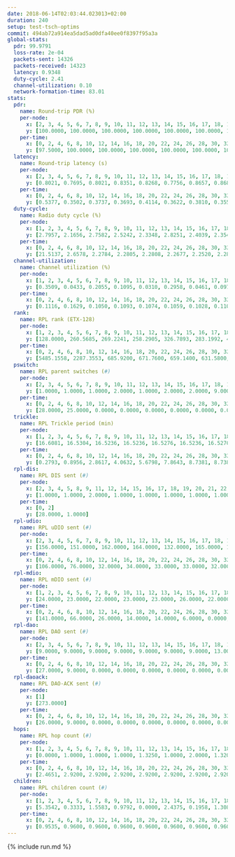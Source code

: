 ```yaml
---
date: 2018-06-14T02:03:44.023013+02:00
duration: 240
setup: test-tsch-optims
commit: 494ab72a914ea5dad5ad0dfa40ee0f8397f95a3a
global-stats:
  pdr: 99.9791
  loss-rate: 2e-04
  packets-sent: 14326
  packets-received: 14323
  latency: 0.9348
  duty-cycle: 2.41
  channel-utilization: 0.10
  network-formation-time: 83.01
stats:
  pdr:
    name: Round-trip PDR (%)
    per-node:
      x: [2, 3, 4, 5, 6, 7, 8, 9, 10, 11, 12, 13, 14, 15, 16, 17, 18, 19, 20, 21, 22, 23, 24, 25]
      y: [100.0000, 100.0000, 100.0000, 100.0000, 100.0000, 100.0000, 100.0000, 100.0000, 100.0000, 100.0000, 100.0000, 100.0000, 100.0000, 99.8308, 100.0000, 100.0000, 100.0000, 100.0000, 100.0000, 100.0000, 100.0000, 99.6753, 100.0000, 100.0000]
    per-time:
      x: [0, 2, 4, 6, 8, 10, 12, 14, 16, 18, 20, 22, 24, 26, 28, 30, 32, 34, 36, 38, 40, 42, 44, 46, 48, 50, 52, 54, 56, 58, 60, 62, 64, 66, 68, 70, 72, 74, 76, 78, 80, 82, 84, 86, 88, 90, 92, 94, 96, 98, 100, 102, 104, 106, 108, 110, 112, 114, 116, 118, 120, 122, 124, 126, 128, 130, 132, 134, 136, 138, 140, 142, 144, 146, 148, 150, 152, 154, 156, 158, 160, 162, 164, 166, 168, 170, 172, 174, 176, 178, 180, 182, 184, 186, 188, 190, 192, 194, 196, 198, 200, 202, 204, 206, 208, 210, 212, 214, 216, 218, 220, 222, 224, 226, 228, 230, 232, 234, 236, 238, 240]
      y: [97.5000, 100.0000, 100.0000, 100.0000, 100.0000, 100.0000, 100.0000, 100.0000, 100.0000, 100.0000, 100.0000, 100.0000, 100.0000, 100.0000, 100.0000, 100.0000, 100.0000, 100.0000, 100.0000, 100.0000, 100.0000, 100.0000, 100.0000, 100.0000, 100.0000, 100.0000, 100.0000, 100.0000, 100.0000, 100.0000, 100.0000, 100.0000, 100.0000, 100.0000, 100.0000, 100.0000, 100.0000, 100.0000, 100.0000, 100.0000, 100.0000, 100.0000, 100.0000, 100.0000, 100.0000, 100.0000, 100.0000, 100.0000, 100.0000, 100.0000, 100.0000, 100.0000, 100.0000, 100.0000, 100.0000, 100.0000, 100.0000, 100.0000, 100.0000, 100.0000, 100.0000, 100.0000, 100.0000, 100.0000, 100.0000, 100.0000, 100.0000, 100.0000, 100.0000, 100.0000, 100.0000, 100.0000, 100.0000, 100.0000, 100.0000, 100.0000, 100.0000, 100.0000, 100.0000, 100.0000, 100.0000, 100.0000, 100.0000, 100.0000, 100.0000, 100.0000, 100.0000, 100.0000, 100.0000, 100.0000, 100.0000, 100.0000, 100.0000, 100.0000, 100.0000, 100.0000, 100.0000, 100.0000, 100.0000, 100.0000, 100.0000, 100.0000, 100.0000, 100.0000, 100.0000, 100.0000, 100.0000, 100.0000, 100.0000, 100.0000, 100.0000, 100.0000, 100.0000, 100.0000, 100.0000, 100.0000, 100.0000, 100.0000, 100.0000, 100.0000, null]
  latency:
    name: Round-trip latency (s)
    per-node:
      x: [2, 3, 4, 5, 6, 7, 8, 9, 10, 11, 12, 13, 14, 15, 16, 17, 18, 19, 20, 21, 22, 23, 24, 25]
      y: [0.8021, 0.7695, 0.8021, 0.8351, 0.8268, 0.7756, 0.8657, 0.8687, 0.7903, 0.8577, 0.8473, 0.8046, 0.9588, 0.9535, 0.9242, 0.8676, 0.9300, 1.0204, 1.0380, 1.1766, 1.1257, 1.2141, 1.1743, 1.2093]
    per-time:
      x: [0, 2, 4, 6, 8, 10, 12, 14, 16, 18, 20, 22, 24, 26, 28, 30, 32, 34, 36, 38, 40, 42, 44, 46, 48, 50, 52, 54, 56, 58, 60, 62, 64, 66, 68, 70, 72, 74, 76, 78, 80, 82, 84, 86, 88, 90, 92, 94, 96, 98, 100, 102, 104, 106, 108, 110, 112, 114, 116, 118, 120, 122, 124, 126, 128, 130, 132, 134, 136, 138, 140, 142, 144, 146, 148, 150, 152, 154, 156, 158, 160, 162, 164, 166, 168, 170, 172, 174, 176, 178, 180, 182, 184, 186, 188, 190, 192, 194, 196, 198, 200, 202, 204, 206, 208, 210, 212, 214, 216, 218, 220, 222, 224, 226, 228, 230, 232, 234, 236, 238, 240]
      y: [0.5377, 0.3502, 0.3737, 0.3693, 0.4114, 0.3622, 0.3810, 0.3554, 0.3896, 0.3756, 0.3592, 0.3562, 0.4149, 0.3563, 0.4192, 0.4214, 0.3814, 0.4171, 0.4147, 0.3576, 0.3756, 0.3680, 0.3833, 0.5100, 0.5030, 0.3825, 0.3592, 0.4107, 0.3968, 0.4864, 0.5103, 0.5244, 0.3703, 0.3178, 0.4374, 0.8282, 0.7799, 0.5855, 0.5993, 0.4068, 0.4324, 1.0006, 1.1350, 0.8087, 0.6351, 0.6397, 0.5017, 1.0028, 1.2894, 1.2259, 0.8961, 0.6733, 0.6235, 1.0293, 1.3185, 1.3247, 1.2686, 0.9928, 0.6895, 0.9856, 1.2712, 1.2852, 1.3102, 1.1986, 0.9792, 1.1197, 1.3272, 1.3069, 1.3357, 1.3295, 1.2871, 1.2183, 1.3202, 1.3235, 1.3227, 1.3082, 1.2795, 1.3025, 1.3171, 1.2964, 1.3197, 1.3173, 1.2940, 1.2843, 1.2957, 1.3038, 1.2815, 1.2759, 1.3117, 1.2830, 1.2946, 1.3073, 1.2965, 1.2871, 1.2677, 1.2594, 1.2860, 1.2438, 1.2556, 1.2916, 1.2708, 1.2544, 1.2888, 1.2848, 1.2491, 1.2649, 1.2441, 1.2620, 1.2744, 1.2901, 1.2582, 1.2474, 1.2753, 1.2875, 1.2744, 1.2857, 1.2640, 1.2421, 1.2873, 1.2452, null]
  duty-cycle:
    name: Radio duty cycle (%)
    per-node:
      x: [1, 2, 3, 4, 5, 6, 7, 8, 9, 10, 11, 12, 13, 14, 15, 16, 17, 18, 19, 20, 21, 22, 23, 24, 25]
      y: [2.7957, 2.1656, 2.7582, 2.5242, 2.3348, 2.8251, 2.4039, 2.3545, 2.2785, 2.1492, 2.2708, 2.6354, 2.4672, 2.3297, 2.2809, 2.5996, 2.3802, 2.3459, 2.4424, 2.4504, 2.2611, 2.3305, 2.3344, 2.2888, 2.2131]
    per-time:
      x: [0, 2, 4, 6, 8, 10, 12, 14, 16, 18, 20, 22, 24, 26, 28, 30, 32, 34, 36, 38, 40, 42, 44, 46, 48, 50, 52, 54, 56, 58, 60, 62, 64, 66, 68, 70, 72, 74, 76, 78, 80, 82, 84, 86, 88, 90, 92, 94, 96, 98, 100, 102, 104, 106, 108, 110, 112, 114, 116, 118, 120, 122, 124, 126, 128, 130, 132, 134, 136, 138, 140, 142, 144, 146, 148, 150, 152, 154, 156, 158, 160, 162, 164, 166, 168, 170, 172, 174, 176, 178, 180, 182, 184, 186, 188, 190, 192, 194, 196, 198, 200, 202, 204, 206, 208, 210, 212, 214, 216, 218, 220, 222, 224, 226, 228, 230, 232, 234, 236, 238]
      y: [21.5137, 2.6578, 2.2784, 2.2805, 2.2808, 2.2677, 2.2520, 2.2811, 2.2672, 2.2717, 2.2669, 2.2348, 2.2568, 2.2609, 2.2959, 2.3086, 2.2958, 2.2580, 2.2609, 2.2672, 2.2626, 2.2646, 2.2586, 2.2703, 2.2621, 2.2628, 2.2801, 2.2613, 2.3019, 2.2852, 2.2711, 2.2667, 2.2521, 2.2478, 2.2218, 2.2573, 2.2577, 2.2427, 2.2603, 2.2560, 2.2379, 2.2485, 2.2897, 2.2821, 2.2453, 2.2384, 2.2553, 2.2641, 2.2235, 2.2392, 2.2550, 2.2123, 2.2391, 2.2092, 2.2323, 2.2392, 2.2499, 2.2676, 2.2438, 2.2478, 2.2292, 2.2270, 2.2076, 2.2416, 2.2033, 2.2268, 2.2673, 2.2206, 2.2423, 2.2348, 2.2294, 2.2300, 2.2308, 2.2298, 2.2305, 2.2504, 2.2403, 2.2169, 2.2300, 2.2306, 2.2301, 2.2290, 2.2429, 2.2222, 2.2118, 2.2370, 2.2123, 2.2420, 2.2269, 2.2337, 2.2189, 2.2310, 2.2378, 2.2593, 2.2307, 2.2401, 2.2319, 2.2472, 2.2240, 2.2185, 2.2359, 2.2035, 2.2070, 2.2354, 2.2245, 2.2065, 2.2107, 2.2108, 2.2682, 2.2416, 2.2587, 2.2022, 2.2052, 2.2254, 2.2632, 2.2406, 2.2471, 2.2269, 2.2282, 2.2478]
  channel-utilization:
    name: Channel utilization (%)
    per-node:
      x: [1, 2, 3, 4, 5, 6, 7, 8, 9, 10, 11, 12, 13, 14, 15, 16, 17, 18, 19, 20, 21, 22, 23, 24, 25]
      y: [0.3509, 0.0433, 0.2055, 0.1095, 0.0310, 0.2958, 0.0461, 0.0975, 0.0346, 0.0614, 0.0334, 0.2356, 0.1163, 0.0466, 0.0844, 0.2211, 0.0760, 0.0554, 0.1235, 0.0556, 0.0318, 0.0599, 0.0378, 0.0349, 0.0345]
    per-time:
      x: [0, 2, 4, 6, 8, 10, 12, 14, 16, 18, 20, 22, 24, 26, 28, 30, 32, 34, 36, 38, 40, 42, 44, 46, 48, 50, 52, 54, 56, 58, 60, 62, 64, 66, 68, 70, 72, 74, 76, 78, 80, 82, 84, 86, 88, 90, 92, 94, 96, 98, 100, 102, 104, 106, 108, 110, 112, 114, 116, 118, 120, 122, 124, 126, 128, 130, 132, 134, 136, 138, 140, 142, 144, 146, 148, 150, 152, 154, 156, 158, 160, 162, 164, 166, 168, 170, 172, 174, 176, 178, 180, 182, 184, 186, 188, 190, 192, 194, 196, 198, 200, 202, 204, 206, 208, 210, 212, 214, 216, 218, 220, 222, 224, 226, 228, 230, 232, 234, 236, 238]
      y: [0.1116, 0.1629, 0.1050, 0.1093, 0.1074, 0.1059, 0.1028, 0.1101, 0.1032, 0.1082, 0.1068, 0.0981, 0.1030, 0.1057, 0.1155, 0.1227, 0.1148, 0.1036, 0.1072, 0.1087, 0.1049, 0.1057, 0.1032, 0.1086, 0.1053, 0.1035, 0.1104, 0.1053, 0.1192, 0.1122, 0.1113, 0.1079, 0.1027, 0.0981, 0.0902, 0.1055, 0.1055, 0.1016, 0.1067, 0.1035, 0.0982, 0.0994, 0.1165, 0.1148, 0.1031, 0.1007, 0.1070, 0.1110, 0.0969, 0.0981, 0.1052, 0.0905, 0.1001, 0.0917, 0.0967, 0.0986, 0.1028, 0.1057, 0.0991, 0.1011, 0.0946, 0.0933, 0.0879, 0.1020, 0.0874, 0.0950, 0.1090, 0.0922, 0.0996, 0.0991, 0.0986, 0.0983, 0.0988, 0.0973, 0.0963, 0.1041, 0.0987, 0.0901, 0.0961, 0.0979, 0.0953, 0.0968, 0.1036, 0.0949, 0.0898, 0.0999, 0.0912, 0.0989, 0.0974, 0.0997, 0.0938, 0.0995, 0.0971, 0.1053, 0.0971, 0.0960, 0.0936, 0.0995, 0.0929, 0.0894, 0.0980, 0.0873, 0.0867, 0.0962, 0.0934, 0.0871, 0.0887, 0.0874, 0.1038, 0.0964, 0.1009, 0.0838, 0.0839, 0.0922, 0.1051, 0.1001, 0.1008, 0.0944, 0.0918, 0.1005]
  rank:
    name: RPL rank (ETX-128)
    per-node:
      x: [1, 2, 3, 4, 5, 6, 7, 8, 9, 10, 11, 12, 13, 14, 15, 16, 17, 18, 19, 20, 21, 22, 23, 24, 25]
      y: [128.0000, 260.5685, 269.2241, 258.2905, 326.7893, 283.1992, 437.5826, 463.9132, 585.8715, 433.0372, 572.8122, 431.9342, 459.4256, 924.4939, 794.0618, 647.0726, 1183.9153, 850.5178, 822.8440, 912.1786, 949.9438, 1148.3592, 1277.0159, 1271.4113, 1024.4262]
    per-time:
      x: [0, 2, 4, 6, 8, 10, 12, 14, 16, 18, 20, 22, 24, 26, 28, 30, 32, 34, 36, 38, 40, 42, 44, 46, 48, 50, 52, 54, 56, 58, 60, 62, 64, 66, 68, 70, 72, 74, 76, 78, 80, 82, 84, 86, 88, 90, 92, 94, 96, 98, 100, 102, 104, 106, 108, 110, 112, 114, 116, 118, 120, 122, 124, 126, 128, 130, 132, 134, 136, 138, 140, 142, 144, 146, 148, 150, 152, 154, 156, 158, 160, 162, 164, 166, 168, 170, 172, 174, 176, 178, 180, 182, 184, 186, 188, 190, 192, 194, 196, 198, 200, 202, 204, 206, 208, 210, 212, 214, 216, 218, 220, 222, 224, 226, 228, 230, 232, 234, 236, 238]
      y: [5485.1558, 2287.3553, 685.9200, 671.7600, 659.1400, 631.5800, 620.7800, 620.0400, 611.0200, 616.6000, 623.4510, 613.6000, 615.1600, 621.1400, 619.0200, 631.7200, 645.0600, 642.6200, 645.6200, 643.5600, 646.0784, 644.8400, 646.6800, 639.1400, 647.1000, 609.0588, 599.6667, 588.6078, 592.1373, 591.5800, 580.2400, 577.4200, 576.9200, 585.4400, 583.6000, 578.5400, 581.4600, 602.9020, 589.9020, 577.0196, 580.8039, 598.0800, 640.4423, 656.2200, 666.2000, 658.9804, 647.1154, 649.0755, 634.4902, 635.1569, 643.8000, 634.8800, 651.3725, 632.8200, 651.4314, 646.3462, 640.6154, 639.4423, 628.6000, 641.9038, 616.9423, 606.0600, 591.5200, 607.8000, 612.2745, 609.7115, 597.6538, 594.0400, 598.3654, 575.0588, 568.0800, 573.1800, 577.0980, 582.9216, 582.4717, 553.2157, 546.8824, 519.0196, 528.8600, 521.0000, 522.1961, 527.8039, 542.2745, 552.7800, 544.9200, 543.4118, 545.8627, 529.0200, 534.4615, 535.2353, 542.6863, 529.5000, 535.4808, 536.1176, 548.8077, 560.3333, 552.7000, 551.2353, 564.7885, 569.1373, 565.0000, 569.6000, 533.6400, 532.7400, 539.1200, 541.3600, 561.1132, 575.8846, 564.0909, 545.6667, 557.4706, 564.5882, 555.1346, 558.3846, 577.3774, 558.1538, 540.1569, 543.2745, 536.7200, 547.1569]
  pswitch:
    name: RPL parent switches (#)
    per-node:
      x: [2, 3, 4, 5, 6, 7, 8, 9, 10, 11, 12, 13, 14, 15, 16, 17, 18, 19, 20, 21, 22, 23, 24, 25]
      y: [1.0000, 1.0000, 1.0000, 2.0000, 1.0000, 2.0000, 2.0000, 9.0000, 2.0000, 5.0000, 3.0000, 2.0000, 7.0000, 19.0000, 8.0000, 7.0000, 13.0000, 10.0000, 12.0000, 9.0000, 5.0000, 12.0000, 8.0000, 5.0000]
    per-time:
      x: [0, 2, 4, 6, 8, 10, 12, 14, 16, 18, 20, 22, 24, 26, 28, 30, 32, 34, 36, 38, 40, 42, 44, 46, 48, 50, 52, 54, 56, 58, 60, 62, 64, 66, 68, 70, 72, 74, 76, 78, 80, 82, 84, 86, 88, 90, 92, 94, 96, 98, 100, 102, 104, 106, 108, 110, 112, 114, 116, 118, 120, 122, 124, 126, 128, 130, 132, 134, 136, 138, 140, 142, 144, 146, 148, 150, 152, 154, 156, 158, 160, 162, 164, 166, 168, 170, 172, 174, 176, 178, 180, 182, 184, 186, 188, 190, 192, 194, 196, 198, 200, 202, 204, 206, 208, 210, 212, 214, 216, 218, 220, 222, 224, 226, 228, 230, 232, 234, 236, 238]
      y: [28.0000, 25.0000, 0.0000, 0.0000, 0.0000, 0.0000, 0.0000, 0.0000, 0.0000, 0.0000, 1.0000, 0.0000, 0.0000, 0.0000, 0.0000, 0.0000, 0.0000, 0.0000, 0.0000, 0.0000, 1.0000, 0.0000, 0.0000, 0.0000, 0.0000, 1.0000, 1.0000, 1.0000, 1.0000, 0.0000, 0.0000, 0.0000, 0.0000, 0.0000, 0.0000, 0.0000, 0.0000, 1.0000, 1.0000, 1.0000, 1.0000, 0.0000, 2.0000, 0.0000, 0.0000, 1.0000, 2.0000, 3.0000, 1.0000, 1.0000, 0.0000, 0.0000, 1.0000, 0.0000, 1.0000, 2.0000, 2.0000, 2.0000, 0.0000, 2.0000, 2.0000, 0.0000, 0.0000, 0.0000, 1.0000, 2.0000, 2.0000, 0.0000, 2.0000, 1.0000, 0.0000, 0.0000, 1.0000, 1.0000, 3.0000, 1.0000, 1.0000, 1.0000, 0.0000, 1.0000, 1.0000, 1.0000, 1.0000, 0.0000, 0.0000, 1.0000, 1.0000, 0.0000, 2.0000, 1.0000, 1.0000, 0.0000, 2.0000, 1.0000, 2.0000, 1.0000, 0.0000, 1.0000, 2.0000, 1.0000, 0.0000, 0.0000, 0.0000, 0.0000, 0.0000, 0.0000, 3.0000, 2.0000, 5.0000, 1.0000, 1.0000, 1.0000, 2.0000, 2.0000, 3.0000, 2.0000, 1.0000, 1.0000, 0.0000, 1.0000]
  trickle:
    name: RPL Trickle period (min)
    per-node:
      x: [1, 2, 3, 4, 5, 6, 7, 8, 9, 10, 11, 12, 13, 14, 15, 16, 17, 18, 19, 20, 21, 22, 23, 24, 25]
      y: [16.6081, 16.5304, 16.5236, 16.5236, 16.5276, 16.5236, 16.5270, 16.5276, 16.5537, 16.5276, 16.5409, 16.5315, 16.5270, 16.5460, 15.6998, 16.3284, 16.4093, 16.3055, 15.5339, 16.0898, 16.3527, 16.4052, 16.2231, 16.4181, 16.4721]
    per-time:
      x: [0, 2, 4, 6, 8, 10, 12, 14, 16, 18, 20, 22, 24, 26, 28, 30, 32, 34, 36, 38, 40, 42, 44, 46, 48, 50, 52, 54, 56, 58, 60, 62, 64, 66, 68, 70, 72, 74, 76, 78, 80, 82, 84, 86, 88, 90, 92, 94, 96, 98, 100, 102, 104, 106, 108, 110, 112, 114, 116, 118, 120, 122, 124, 126, 128, 130, 132, 134, 136, 138, 140, 142, 144, 146, 148, 150, 152, 154, 156, 158, 160, 162, 164, 166, 168, 170, 172, 174, 176, 178, 180, 182, 184, 186, 188, 190, 192, 194, 196, 198, 200, 202, 204, 206, 208, 210, 212, 214, 216, 218, 220, 222, 224, 226, 228, 230, 232, 234, 236, 238]
      y: [0.2793, 0.8956, 2.8617, 4.0632, 5.6798, 7.8643, 8.7381, 8.7381, 8.7381, 14.5053, 17.4763, 17.4763, 17.4763, 17.4763, 17.4763, 17.4763, 17.4763, 17.4763, 17.4763, 17.4763, 17.4763, 17.4763, 17.4763, 17.4763, 17.4763, 17.4763, 17.4763, 17.4763, 17.4763, 17.4763, 17.4763, 17.4763, 17.4763, 17.4763, 17.4763, 17.4763, 17.4763, 17.4763, 17.4763, 17.4763, 17.4763, 17.4763, 17.4763, 17.4763, 17.4763, 17.4763, 17.4763, 17.4763, 17.4763, 17.4763, 17.4763, 17.4763, 17.4763, 17.4763, 17.4763, 17.4763, 17.4763, 17.4763, 17.4763, 17.4763, 17.4763, 17.4763, 17.4763, 17.4763, 17.4763, 17.4763, 17.4763, 17.4763, 17.4763, 17.4763, 17.4763, 17.4763, 17.4763, 17.4763, 17.4763, 17.4763, 17.4763, 17.4763, 17.4763, 17.4763, 17.4763, 17.4763, 17.4763, 17.4763, 17.4763, 17.4763, 17.4763, 17.4763, 17.4763, 17.4763, 17.4763, 17.4763, 17.4763, 17.4763, 17.4763, 17.4763, 17.4763, 17.4763, 17.4763, 17.4763, 17.4763, 17.4763, 17.4763, 17.4763, 17.4763, 17.4763, 17.4763, 17.4763, 17.4763, 17.4763, 17.4763, 17.4763, 17.4763, 17.4763, 16.5141, 16.8881, 16.9623, 16.9623, 17.0394, 16.9623]
  rpl-dis:
    name: RPL DIS sent (#)
    per-node:
      x: [2, 3, 4, 5, 8, 9, 11, 12, 14, 15, 16, 17, 18, 19, 20, 21, 22, 23, 24, 25]
      y: [1.0000, 1.0000, 2.0000, 1.0000, 1.0000, 1.0000, 1.0000, 1.0000, 2.0000, 1.0000, 1.0000, 2.0000, 2.0000, 1.0000, 2.0000, 1.0000, 2.0000, 2.0000, 1.0000, 3.0000]
    per-time:
      x: [0, 2]
      y: [28.0000, 1.0000]
  rpl-udio:
    name: RPL uDIO sent (#)
    per-node:
      x: [2, 3, 4, 5, 6, 7, 8, 9, 10, 11, 12, 13, 14, 15, 16, 17, 18, 19, 20, 21, 22, 23, 24, 25]
      y: [156.0000, 151.0000, 162.0000, 164.0000, 132.0000, 165.0000, 169.0000, 164.0000, 164.0000, 158.0000, 161.0000, 160.0000, 166.0000, 170.0000, 166.0000, 166.0000, 175.0000, 148.0000, 168.0000, 170.0000, 177.0000, 180.0000, 169.0000, 164.0000]
    per-time:
      x: [0, 2, 4, 6, 8, 10, 12, 14, 16, 18, 20, 22, 24, 26, 28, 30, 32, 34, 36, 38, 40, 42, 44, 46, 48, 50, 52, 54, 56, 58, 60, 62, 64, 66, 68, 70, 72, 74, 76, 78, 80, 82, 84, 86, 88, 90, 92, 94, 96, 98, 100, 102, 104, 106, 108, 110, 112, 114, 116, 118, 120, 122, 124, 126, 128, 130, 132, 134, 136, 138, 140, 142, 144, 146, 148, 150, 152, 154, 156, 158, 160, 162, 164, 166, 168, 170, 172, 174, 176, 178, 180, 182, 184, 186, 188, 190, 192, 194, 196, 198, 200, 202, 204, 206, 208, 210, 212, 214, 216, 218, 220, 222, 224, 226, 228, 230, 232, 234, 236, 238, 240]
      y: [106.0000, 76.0000, 32.0000, 34.0000, 33.0000, 33.0000, 32.0000, 33.0000, 34.0000, 31.0000, 33.0000, 29.0000, 26.0000, 28.0000, 33.0000, 33.0000, 28.0000, 32.0000, 28.0000, 29.0000, 30.0000, 30.0000, 38.0000, 26.0000, 33.0000, 34.0000, 34.0000, 27.0000, 37.0000, 30.0000, 34.0000, 34.0000, 26.0000, 36.0000, 28.0000, 29.0000, 31.0000, 33.0000, 32.0000, 33.0000, 31.0000, 30.0000, 41.0000, 31.0000, 30.0000, 38.0000, 30.0000, 34.0000, 28.0000, 32.0000, 33.0000, 29.0000, 32.0000, 35.0000, 32.0000, 32.0000, 32.0000, 30.0000, 33.0000, 34.0000, 30.0000, 29.0000, 31.0000, 34.0000, 28.0000, 28.0000, 29.0000, 32.0000, 32.0000, 33.0000, 31.0000, 33.0000, 28.0000, 28.0000, 28.0000, 33.0000, 35.0000, 31.0000, 30.0000, 32.0000, 27.0000, 28.0000, 32.0000, 37.0000, 28.0000, 30.0000, 31.0000, 33.0000, 31.0000, 28.0000, 33.0000, 32.0000, 35.0000, 31.0000, 37.0000, 29.0000, 29.0000, 34.0000, 39.0000, 36.0000, 31.0000, 34.0000, 28.0000, 28.0000, 35.0000, 30.0000, 43.0000, 34.0000, 34.0000, 29.0000, 37.0000, 32.0000, 30.0000, 29.0000, 36.0000, 36.0000, 36.0000, 26.0000, 28.0000, 27.0000, 2.0000]
  rpl-mdio:
    name: RPL mDIO sent (#)
    per-node:
      x: [1, 2, 3, 4, 5, 6, 7, 8, 9, 10, 11, 12, 13, 14, 15, 16, 17, 18, 19, 20, 21, 22, 23, 24, 25]
      y: [24.0000, 23.0000, 22.0000, 23.0000, 23.0000, 26.0000, 22.0000, 22.0000, 23.0000, 24.0000, 20.0000, 23.0000, 24.0000, 20.0000, 28.0000, 26.0000, 21.0000, 24.0000, 33.0000, 29.0000, 29.0000, 27.0000, 24.0000, 24.0000, 24.0000]
    per-time:
      x: [0, 2, 4, 6, 8, 10, 12, 14, 16, 18, 20, 22, 24, 26, 28, 30, 32, 34, 36, 38, 40, 42, 44, 46, 48, 50, 52, 54, 56, 58, 60, 62, 64, 66, 68, 70, 72, 74, 76, 78, 80, 82, 84, 86, 88, 90, 92, 94, 96, 98, 100, 102, 104, 106, 108, 110, 112, 114, 116, 118, 120, 122, 124, 126, 128, 130, 132, 134, 136, 138, 140, 142, 144, 146, 148, 150, 152, 154, 156, 158, 160, 162, 164, 166, 168, 170, 172, 174, 176, 178, 180, 182, 184, 186, 188, 190, 192, 194, 196, 198, 200, 202, 204, 206, 208, 210, 212, 214, 216, 218, 220, 222, 224, 226, 228, 230, 232, 234, 236, 238]
      y: [141.0000, 66.0000, 26.0000, 14.0000, 14.0000, 6.0000, 0.0000, 5.0000, 14.0000, 6.0000, 0.0000, 0.0000, 0.0000, 2.0000, 5.0000, 6.0000, 6.0000, 3.0000, 3.0000, 0.0000, 0.0000, 0.0000, 4.0000, 7.0000, 3.0000, 7.0000, 4.0000, 0.0000, 0.0000, 0.0000, 1.0000, 1.0000, 8.0000, 6.0000, 6.0000, 3.0000, 0.0000, 0.0000, 0.0000, 1.0000, 4.0000, 10.0000, 4.0000, 3.0000, 3.0000, 0.0000, 0.0000, 0.0000, 4.0000, 5.0000, 7.0000, 5.0000, 4.0000, 0.0000, 0.0000, 0.0000, 0.0000, 4.0000, 6.0000, 6.0000, 7.0000, 2.0000, 0.0000, 0.0000, 0.0000, 0.0000, 2.0000, 6.0000, 5.0000, 11.0000, 1.0000, 0.0000, 0.0000, 0.0000, 1.0000, 5.0000, 6.0000, 4.0000, 8.0000, 1.0000, 0.0000, 0.0000, 0.0000, 4.0000, 4.0000, 4.0000, 6.0000, 6.0000, 1.0000, 0.0000, 0.0000, 0.0000, 6.0000, 4.0000, 5.0000, 6.0000, 4.0000, 0.0000, 0.0000, 0.0000, 1.0000, 2.0000, 5.0000, 10.0000, 3.0000, 4.0000, 0.0000, 0.0000, 0.0000, 0.0000, 7.0000, 4.0000, 6.0000, 5.0000, 7.0000, 1.0000, 1.0000, 0.0000, 5.0000, 5.0000]
  rpl-dao:
    name: RPL DAO sent (#)
    per-node:
      x: [2, 3, 4, 5, 6, 7, 8, 9, 10, 11, 12, 13, 14, 15, 16, 17, 18, 19, 20, 21, 22, 23, 24, 25]
      y: [9.0000, 9.0000, 9.0000, 9.0000, 9.0000, 9.0000, 9.0000, 13.0000, 9.0000, 11.0000, 10.0000, 10.0000, 12.0000, 14.0000, 13.0000, 13.0000, 13.0000, 14.0000, 13.0000, 14.0000, 11.0000, 16.0000, 13.0000, 12.0000]
    per-time:
      x: [0, 2, 4, 6, 8, 10, 12, 14, 16, 18, 20, 22, 24, 26, 28, 30, 32, 34, 36, 38, 40, 42, 44, 46, 48, 50, 52, 54, 56, 58, 60, 62, 64, 66, 68, 70, 72, 74, 76, 78, 80, 82, 84, 86, 88, 90, 92, 94, 96, 98, 100, 102, 104, 106, 108, 110, 112, 114, 116, 118, 120, 122, 124, 126, 128, 130, 132, 134, 136, 138, 140, 142, 144, 146, 148, 150, 152, 154, 156, 158, 160, 162, 164, 166, 168, 170, 172, 174, 176, 178, 180, 182, 184, 186, 188, 190, 192, 194, 196, 198, 200, 202, 204, 206, 208, 210, 212, 214, 216, 218, 220, 222, 224, 226, 228, 230, 232, 234, 236, 238]
      y: [27.0000, 9.0000, 0.0000, 0.0000, 0.0000, 0.0000, 0.0000, 0.0000, 0.0000, 0.0000, 1.0000, 0.0000, 0.0000, 0.0000, 17.0000, 6.0000, 0.0000, 0.0000, 0.0000, 0.0000, 1.0000, 0.0000, 0.0000, 0.0000, 0.0000, 1.0000, 1.0000, 1.0000, 13.0000, 8.0000, 0.0000, 0.0000, 0.0000, 0.0000, 0.0000, 0.0000, 0.0000, 1.0000, 1.0000, 2.0000, 2.0000, 1.0000, 9.0000, 6.0000, 2.0000, 1.0000, 2.0000, 3.0000, 1.0000, 1.0000, 0.0000, 0.0000, 2.0000, 1.0000, 2.0000, 2.0000, 6.0000, 8.0000, 0.0000, 3.0000, 4.0000, 0.0000, 0.0000, 1.0000, 1.0000, 2.0000, 3.0000, 2.0000, 2.0000, 1.0000, 2.0000, 9.0000, 1.0000, 3.0000, 5.0000, 1.0000, 1.0000, 1.0000, 0.0000, 1.0000, 2.0000, 2.0000, 2.0000, 1.0000, 1.0000, 7.0000, 3.0000, 0.0000, 4.0000, 3.0000, 1.0000, 0.0000, 2.0000, 2.0000, 4.0000, 2.0000, 2.0000, 2.0000, 3.0000, 4.0000, 2.0000, 0.0000, 2.0000, 2.0000, 1.0000, 0.0000, 4.0000, 3.0000, 5.0000, 4.0000, 3.0000, 1.0000, 1.0000, 6.0000, 5.0000, 2.0000, 1.0000, 3.0000, 0.0000, 1.0000]
  rpl-daoack:
    name: RPL DAO-ACK sent (#)
    per-node:
      x: [1]
      y: [273.0000]
    per-time:
      x: [0, 2, 4, 6, 8, 10, 12, 14, 16, 18, 20, 22, 24, 26, 28, 30, 32, 34, 36, 38, 40, 42, 44, 46, 48, 50, 52, 54, 56, 58, 60, 62, 64, 66, 68, 70, 72, 74, 76, 78, 80, 82, 84, 86, 88, 90, 92, 94, 96, 98, 100, 102, 104, 106, 108, 110, 112, 114, 116, 118, 120, 122, 124, 126, 128, 130, 132, 134, 136, 138, 140, 142, 144, 146, 148, 150, 152, 154, 156, 158, 160, 162, 164, 166, 168, 170, 172, 174, 176, 178, 180, 182, 184, 186, 188, 190, 192, 194, 196, 198, 200, 202, 204, 206, 208, 210, 212, 214, 216, 218, 220, 222, 224, 226, 228, 230, 232, 234, 236, 238]
      y: [26.0000, 9.0000, 0.0000, 0.0000, 0.0000, 0.0000, 0.0000, 0.0000, 0.0000, 0.0000, 1.0000, 0.0000, 0.0000, 0.0000, 17.0000, 6.0000, 0.0000, 0.0000, 0.0000, 0.0000, 1.0000, 0.0000, 0.0000, 0.0000, 0.0000, 1.0000, 1.0000, 1.0000, 13.0000, 8.0000, 0.0000, 0.0000, 0.0000, 0.0000, 0.0000, 0.0000, 0.0000, 1.0000, 1.0000, 2.0000, 2.0000, 1.0000, 9.0000, 6.0000, 2.0000, 1.0000, 2.0000, 3.0000, 1.0000, 1.0000, 0.0000, 0.0000, 2.0000, 1.0000, 2.0000, 2.0000, 6.0000, 8.0000, 0.0000, 3.0000, 4.0000, 0.0000, 0.0000, 1.0000, 1.0000, 2.0000, 3.0000, 2.0000, 2.0000, 1.0000, 2.0000, 9.0000, 1.0000, 3.0000, 5.0000, 1.0000, 1.0000, 1.0000, 0.0000, 1.0000, 2.0000, 2.0000, 2.0000, 1.0000, 1.0000, 7.0000, 3.0000, 0.0000, 4.0000, 3.0000, 1.0000, 0.0000, 2.0000, 2.0000, 4.0000, 2.0000, 2.0000, 2.0000, 3.0000, 4.0000, 2.0000, 0.0000, 2.0000, 2.0000, 1.0000, 0.0000, 4.0000, 3.0000, 5.0000, 4.0000, 3.0000, 1.0000, 1.0000, 6.0000, 5.0000, 2.0000, 1.0000, 3.0000, 0.0000, 1.0000]
  hops:
    name: RPL hop count (#)
    per-node:
      x: [1, 2, 3, 4, 5, 6, 7, 8, 9, 10, 11, 12, 13, 14, 15, 16, 17, 18, 19, 20, 21, 22, 23, 24, 25]
      y: [0.0000, 1.0000, 1.0000, 1.0000, 1.3250, 1.0000, 2.0000, 1.3208, 2.2583, 2.0000, 2.6917, 2.0000, 2.0000, 2.6192, 3.1458, 2.9917, 3.1381, 4.0167, 3.8500, 4.1917, 4.7292, 4.3473, 5.2385, 4.8577, 5.0795]
    per-time:
      x: [0, 2, 4, 6, 8, 10, 12, 14, 16, 18, 20, 22, 24, 26, 28, 30, 32, 34, 36, 38, 40, 42, 44, 46, 48, 50, 52, 54, 56, 58, 60, 62, 64, 66, 68, 70, 72, 74, 76, 78, 80, 82, 84, 86, 88, 90, 92, 94, 96, 98, 100, 102, 104, 106, 108, 110, 112, 114, 116, 118, 120, 122, 124, 126, 128, 130, 132, 134, 136, 138, 140, 142, 144, 146, 148, 150, 152, 154, 156, 158, 160, 162, 164, 166, 168, 170, 172, 174, 176, 178, 180, 182, 184, 186, 188, 190, 192, 194, 196, 198, 200, 202, 204, 206, 208, 210, 212, 214, 216, 218, 220, 222, 224, 226, 228, 230, 232, 234, 236, 238]
      y: [2.4651, 2.9200, 2.9200, 2.9200, 2.9200, 2.9200, 2.9200, 2.9200, 2.9200, 2.9200, 2.9600, 2.9600, 2.9600, 2.9600, 2.9600, 2.9600, 2.9600, 2.9600, 2.9600, 2.9600, 2.9400, 2.9200, 2.9200, 2.9200, 2.9200, 2.9200, 2.9200, 2.9400, 2.9600, 2.9600, 2.9600, 2.9600, 2.9600, 2.9600, 2.9600, 2.9600, 2.9600, 2.9800, 2.9800, 2.9200, 2.9000, 2.8800, 2.8200, 2.8400, 2.8400, 2.8200, 2.7400, 2.7000, 2.6800, 2.6200, 2.6000, 2.6000, 2.6000, 2.6000, 2.6000, 2.6000, 2.6000, 2.5800, 2.5600, 2.5600, 2.5600, 2.5600, 2.5600, 2.5600, 2.5600, 2.8000, 2.7200, 2.7200, 2.7800, 2.7800, 2.7600, 2.7600, 2.7200, 2.6400, 2.6400, 2.6000, 2.6000, 2.6400, 2.6400, 2.6400, 2.6000, 2.5600, 2.5600, 2.5600, 2.5600, 2.5600, 2.5600, 2.6000, 2.6200, 2.6400, 2.6600, 2.6800, 2.6800, 2.6800, 2.7000, 2.6000, 2.6000, 2.6000, 2.4600, 2.4000, 2.4400, 2.4400, 2.4400, 2.4400, 2.4400, 2.4400, 2.4600, 2.4400, 2.4200, 2.4400, 2.4000, 2.3600, 2.3600, 2.3400, 2.4400, 2.4600, 2.5400, 2.5800, 2.6000, 2.6000]
  children:
    name: RPL children count (#)
    per-node:
      x: [1, 2, 3, 4, 5, 6, 7, 8, 9, 10, 11, 12, 13, 14, 15, 16, 17, 18, 19, 20, 21, 22, 23, 24, 25]
      y: [5.3542, 0.3333, 1.5583, 0.9792, 0.0000, 2.4375, 0.1958, 1.3083, 0.0000, 0.9500, 0.0000, 0.9042, 1.2875, 0.2469, 0.8167, 2.2167, 0.7029, 0.6192, 2.4125, 0.6208, 0.0125, 0.8494, 0.1339, 0.0418, 0.0000]
    per-time:
      x: [0, 2, 4, 6, 8, 10, 12, 14, 16, 18, 20, 22, 24, 26, 28, 30, 32, 34, 36, 38, 40, 42, 44, 46, 48, 50, 52, 54, 56, 58, 60, 62, 64, 66, 68, 70, 72, 74, 76, 78, 80, 82, 84, 86, 88, 90, 92, 94, 96, 98, 100, 102, 104, 106, 108, 110, 112, 114, 116, 118, 120, 122, 124, 126, 128, 130, 132, 134, 136, 138, 140, 142, 144, 146, 148, 150, 152, 154, 156, 158, 160, 162, 164, 166, 168, 170, 172, 174, 176, 178, 180, 182, 184, 186, 188, 190, 192, 194, 196, 198, 200, 202, 204, 206, 208, 210, 212, 214, 216, 218, 220, 222, 224, 226, 228, 230, 232, 234, 236, 238]
      y: [0.9535, 0.9600, 0.9600, 0.9600, 0.9600, 0.9600, 0.9600, 0.9600, 0.9600, 0.9600, 0.9600, 0.9600, 0.9600, 0.9600, 0.9600, 0.9600, 0.9600, 0.9600, 0.9600, 0.9600, 0.9600, 0.9600, 0.9600, 0.9600, 0.9600, 0.9600, 0.9600, 0.9600, 0.9600, 0.9600, 0.9600, 0.9600, 0.9600, 0.9600, 0.9600, 0.9600, 0.9600, 0.9600, 0.9600, 0.9600, 0.9600, 0.9600, 0.9600, 0.9600, 0.9600, 0.9600, 0.9600, 0.9600, 0.9600, 0.9600, 0.9600, 0.9600, 0.9600, 0.9600, 0.9600, 0.9600, 0.9600, 0.9600, 0.9600, 0.9600, 0.9600, 0.9600, 0.9600, 0.9600, 0.9600, 0.9600, 0.9600, 0.9600, 0.9600, 0.9600, 0.9600, 0.9600, 0.9600, 0.9600, 0.9600, 0.9600, 0.9600, 0.9600, 0.9600, 0.9600, 0.9600, 0.9600, 0.9600, 0.9600, 0.9600, 0.9600, 0.9600, 0.9600, 0.9600, 0.9600, 0.9600, 0.9600, 0.9600, 0.9600, 0.9600, 0.9600, 0.9600, 0.9600, 0.9600, 0.9600, 0.9600, 0.9600, 0.9600, 0.9600, 0.9600, 0.9600, 0.9600, 0.9600, 0.9600, 0.9600, 0.9600, 0.9600, 0.9600, 0.9600, 0.9600, 0.9600, 0.9600, 0.9600, 0.9600, 0.9600]
---
```


{% include run.md %}
